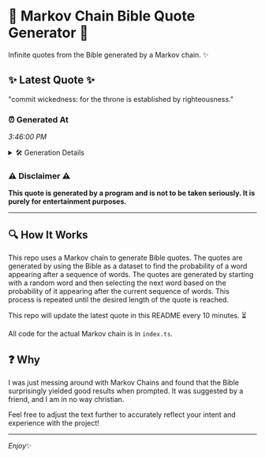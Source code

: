 # 📖 Markov Chain Bible Quote Generator 📖

Infinite quotes from the Bible generated by a Markov chain. ✨

## ✨ Latest Quote ✨
"commit wickedness: for the throne is established by righteousness."

### ⏰ Generated At
*3:46:00 PM*

<details>
    <summary>🛠️ Generation Details</summary>
    <p>
        <strong>🌱 Seed:</strong> commit<br>
        <strong>🔄 Iterations:</strong> 8<br>
        <strong>📜 Context History:</strong><br>[ commit ]: wickedness:<br>[ commit, wickedness: ]: for<br>[ commit, wickedness:, for ]: the<br>[ commit, wickedness:, for, the ]: throne<br>[ commit, wickedness:, for, the, throne ]: is<br>[ commit, wickedness:, for, the, throne, is ]: established<br>[ wickedness:, for, the, throne, is, established ]: by<br>[ for, the, throne, is, established, by ]: righteousness.<br>
    </p>
</details>

### ⚠️ Disclaimer ⚠️
**This quote is generated by a program and is not to be taken seriously. It is purely for entertainment purposes.**

---

## 🔍 How It Works

This repo uses a Markov chain to generate Bible quotes. The quotes are generated by using the Bible as a dataset to find the probability of a word appearing after a sequence of words. The quotes are generated by starting with a random word and then selecting the next word based on the probability of it appearing after the current sequence of words. This process is repeated until the desired length of the quote is reached.

This repo will update the latest quote in this README every 10 minutes. ⏳

All code for the actual Markov chain is in `index.ts`.

## ❓ Why

I was just messing around with Markov Chains and found that the Bible surprisingly yielded good results when prompted. 
It was suggested by a friend, and I am in no way christian.

Feel free to adjust the text further to accurately reflect your intent and experience with the project!

---

*Enjoy*✨
